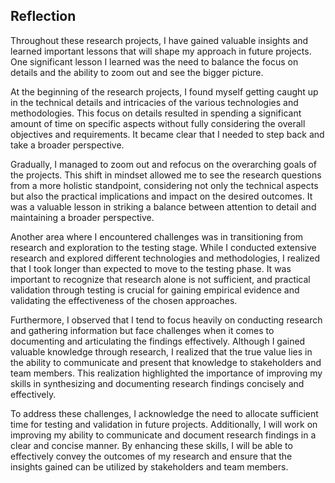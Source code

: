 ## Reflection

Throughout these research projects, I have gained valuable insights and learned important lessons that will shape my
approach in future projects. One significant lesson I learned was the need to balance the focus on details and the
ability to zoom out and see the bigger picture.

At the beginning of the research projects, I found myself getting caught up in the technical details and intricacies of
the various technologies and methodologies. This focus on details resulted in spending a significant amount of time on
specific aspects without fully considering the overall objectives and requirements. It became clear that I needed to
step back and take a broader perspective.

Gradually, I managed to zoom out and refocus on the overarching goals of the projects. This shift in mindset allowed me
to see the research questions from a more holistic standpoint, considering not only the technical aspects but also the
practical implications and impact on the desired outcomes. It was a valuable lesson in striking a balance between
attention to detail and maintaining a broader perspective.

Another area where I encountered challenges was in transitioning from research and exploration to the testing stage.
While I conducted extensive research and explored different technologies and methodologies, I realized that I took
longer than expected to move to the testing phase. It was important to recognize that research alone is not sufficient,
and practical validation through testing is crucial for gaining empirical evidence and validating the effectiveness of
the chosen approaches.

Furthermore, I observed that I tend to focus heavily on conducting research and gathering information but face
challenges when it comes to documenting and articulating the findings effectively. Although I gained valuable knowledge
through research, I realized that the true value lies in the ability to communicate and present that knowledge to
stakeholders and team members. This realization highlighted the importance of improving my skills in synthesizing and
documenting research findings concisely and effectively.

To address these challenges, I acknowledge the need to allocate sufficient time for testing and validation in future
projects. Additionally, I will work on improving my ability to communicate and document research findings in a clear and
concise manner. By enhancing these skills, I will be able to effectively convey the outcomes of my research and ensure
that the insights gained can be utilized by stakeholders and team members.
